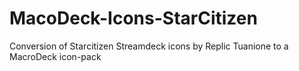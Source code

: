 # MacoDeck-Icons-StarCitizen
Conversion of Starcitizen Streamdeck icons by Replic Tuanione to a MacroDeck icon-pack
